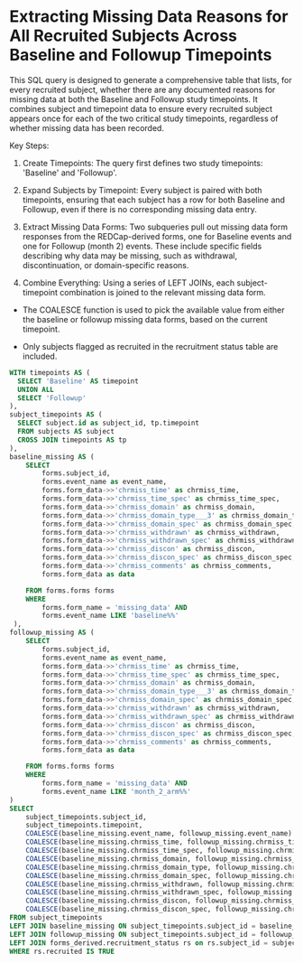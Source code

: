 # Extracting Missing Data Reasons for All Recruited Subjects Across Baseline and Followup Timepoints

This SQL query is designed to generate a comprehensive table that lists, for every recruited subject, whether there are any documented reasons for missing data at both the Baseline and Followup study timepoints. It combines subject and timepoint data to ensure every recruited subject appears once for each of the two critical study timepoints, regardless of whether missing data has been recorded.


Key Steps:

1. Create Timepoints:
The query first defines two study timepoints: 'Baseline' and 'Followup'.

2. Expand Subjects by Timepoint:
Every subject is paired with both timepoints, ensuring that each subject has a row for both Baseline and Followup, even if there is no corresponding missing data entry.

3. Extract Missing Data Forms:
Two subqueries pull out missing data form responses from the REDCap-derived forms, one for Baseline events and one for Followup (month 2) events. These include specific fields describing why data may be missing, such as withdrawal, discontinuation, or domain-specific reasons.

4. Combine Everything:
Using a series of LEFT JOINs, each subject-timepoint combination is joined to the relevant missing data form.

- The COALESCE function is used to pick the available value from either the baseline or followup missing data forms, based on the current timepoint.

- Only subjects flagged as recruited in the recruitment status table are included.


```sql
WITH timepoints AS (
  SELECT 'Baseline' AS timepoint
  UNION ALL
  SELECT 'Followup'
),
subject_timepoints AS (
  SELECT subject.id as subject_id, tp.timepoint
  FROM subjects AS subject
  CROSS JOIN timepoints AS tp
),
baseline_missing AS (
    SELECT 
        forms.subject_id,
        forms.event_name as event_name,
        forms.form_data->>'chrmiss_time' as chrmiss_time,
        forms.form_data->>'chrmiss_time_spec' as chrmiss_time_spec,
        forms.form_data->>'chrmiss_domain' as chrmiss_domain,
        forms.form_data->>'chrmiss_domain_type___3' as chrmiss_domain_type,
        forms.form_data->>'chrmiss_domain_spec' as chrmiss_domain_spec,
        forms.form_data->>'chrmiss_withdrawn' as chrmiss_withdrawn,
        forms.form_data->>'chrmiss_withdrawn_spec' as chrmiss_withdrawn_spec,
        forms.form_data->>'chrmiss_discon' as chrmiss_discon,
        forms.form_data->>'chrmiss_discon_spec' as chrmiss_discon_spec,
        forms.form_data->>'chrmiss_comments' as chrmiss_comments,
        forms.form_data as data

    FROM forms.forms forms
    WHERE 
        forms.form_name = 'missing_data' AND
        forms.event_name LIKE 'baseline%%'
 ),
followup_missing AS (
    SELECT 
        forms.subject_id,
        forms.event_name as event_name,
        forms.form_data->>'chrmiss_time' as chrmiss_time,
        forms.form_data->>'chrmiss_time_spec' as chrmiss_time_spec,
        forms.form_data->>'chrmiss_domain' as chrmiss_domain,
        forms.form_data->>'chrmiss_domain_type___3' as chrmiss_domain_type,
        forms.form_data->>'chrmiss_domain_spec' as chrmiss_domain_spec,
        forms.form_data->>'chrmiss_withdrawn' as chrmiss_withdrawn,
        forms.form_data->>'chrmiss_withdrawn_spec' as chrmiss_withdrawn_spec,
        forms.form_data->>'chrmiss_discon' as chrmiss_discon,
        forms.form_data->>'chrmiss_discon_spec' as chrmiss_discon_spec,
        forms.form_data->>'chrmiss_comments' as chrmiss_comments,
        forms.form_data as data

    FROM forms.forms forms
    WHERE 
        forms.form_name = 'missing_data' AND
        forms.event_name LIKE 'month_2_arm%%'
)
SELECT
    subject_timepoints.subject_id,
    subject_timepoints.timepoint,
    COALESCE(baseline_missing.event_name, followup_missing.event_name) as event_name,
    COALESCE(baseline_missing.chrmiss_time, followup_missing.chrmiss_time) as chrmiss_time,
    COALESCE(baseline_missing.chrmiss_time_spec, followup_missing.chrmiss_time_spec) as chrmiss_time_spec,
    COALESCE(baseline_missing.chrmiss_domain, followup_missing.chrmiss_domain) as chrmiss_domain,
    COALESCE(baseline_missing.chrmiss_domain_type, followup_missing.chrmiss_domain_type) as chrmiss_domain_type,
    COALESCE(baseline_missing.chrmiss_domain_spec, followup_missing.chrmiss_domain_spec) as chrmiss_domain_spec,
    COALESCE(baseline_missing.chrmiss_withdrawn, followup_missing.chrmiss_withdrawn) as chrmiss_withdrawn,
    COALESCE(baseline_missing.chrmiss_withdrawn_spec, followup_missing.chrmiss_withdrawn_spec) as chrmiss_withdrawn_spec,
    COALESCE(baseline_missing.chrmiss_discon, followup_missing.chrmiss_discon) as chrmiss_discon,
    COALESCE(baseline_missing.chrmiss_discon_spec, followup_missing.chrmiss_discon_spec) as chrmiss_discon_spec
FROM subject_timepoints
LEFT JOIN baseline_missing ON subject_timepoints.subject_id = baseline_missing.subject_id AND subject_timepoints.timepoint = 'Baseline'
LEFT JOIN followup_missing ON subject_timepoints.subject_id = followup_missing.subject_id AND subject_timepoints.timepoint = 'Followup'
LEFT JOIN forms_derived.recruitment_status rs on rs.subject_id = subject_timepoints.subject_id
WHERE rs.recruited IS TRUE

```
